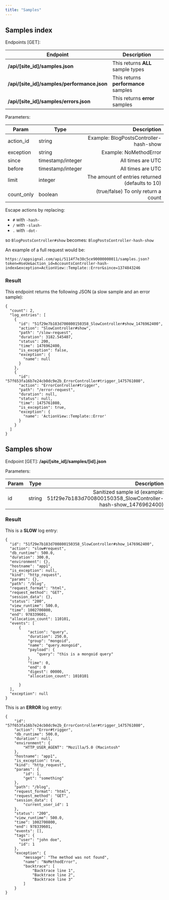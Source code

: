 ```yaml
---
title: "Samples"
---
```


## Samples index

Endpoints [GET]:

| Endpoint | Description|
| ------ | ------ |
| **/api/[site_id]/samples.json** | This returns **ALL** sample types |
| **/api/[site_id]/samples/performance.json** | This returns **performance** samples |
| **/api/[site_id]/samples/errors.json** | This returns **error** samples |

Parameters:

| Param       | Type              | Description                                     |
| ----------- | ----------------- | ----------------------------------------------: |
| action_id   | string            | Example: BlogPostsController-hash-show          |
| exception   | string            | Example: NoMethodError                          |
| since       | timestamp/integer | All times are UTC                               |
| before      | timestamp/integer | All times are UTC                               |
| limit       | integer           | The amount of entries returned (defaults to 10) |
| count_only  | boolean           | (true/false) To only return a count             |

Escape actions by replacing:

* `#` with `-hash-`
* `/` with `-slash-`
* `.` with `-dot-`

so `BlogPostsController#show` becomes: `BlogPostsController-hash-show`

An example of a full request would be:

```
https://appsignal.com/api/5114f7e38c5ce90000000011/samples.json?token=HseUe&action_id=AccountsController-hash-index&exception=ActionView::Template::Error&since=1374843246
```

### Result

This endpoint returns the following JSON (a slow sample and an error sample):

```
{
  "count": 2,
  "log_entries": [
    {
      "id": "51f29e7b183d700800150358_SlowController#show_1476962400",
      "action": "SlowController#show",
      "path": "/slow-request",
      "duration": 3182.545407,
      "status": 200,
      "time": 1476962400,
      "is_exception": false,
      "exception": {
        "name": null
      }
    },
    {
      "id": "57f653fa16b7e24cb0dc9e2b_ErrorController#trigger_1475761080",
      "action": "ErrorController#trigger",
      "path": "/error-request",
      "duration": null,
      "status": null,
      "time": 1475761080,
      "is_exception": true,
      "exception": {
        "name": 'ActionView::Template::Error'
      }
    }
  ]
}

```

## Samples show

Endpoint [GET]: **/api/[site_id]/samples/[id].json**

Parameters:

| Param | Type   | Description                                                                                 |
| ----- | ------ | ------------------------------------------------------------------------------------------: |
| id    | string | Sanitized sample id (example: 51f29e7b183d700800150358_SlowController-hash-show_1476962400) |

### Result

This is a __SLOW__ log entry:

```
{
  "id": "51f29e7b183d700800150358_SlowController#show_1476962400",
  "action": "slow#request",
  "db_runtime": 500.0,
  "duration": 300.0,
  "environment": {},
  "hostname": "app1",
  "is_exception": null,
  "kind": "http_request",
  "params": {},
  "path": "/blog",
  "request_format": "html",
  "request_method": "GET",
  "session_data": {},
  "status": "200",
  "view_runtime": 500.0,
  "time": 1002700800,
  "end": 978339601,
  "allocation_count": 110101,
  "events": [
      {
          "action": "query",
          "duration": 250.0,
          "group": "mongoid",
          "name": "query.mongoid",
          "payload": {
              "query": "this is a mongoid query"
          },
          "time": 0,
          "end": 0
          "digest": 00000,
          "allocation_count": 1010101

      }
  ],
  "exception": null
}
```

This is an __ERROR__ log entry:

```
{
    "id": "57f653fa16b7e24cb0dc9e2b_ErrorController#trigger_1475761080",
    "action": "Error#trigger",
    "db_runtime": 500.0,
    "duration": null,
    "environment": {
        "HTTP_USER_AGENT": "Mozilla/5.0 (Macintosh"
    },
    "hostname": "app1",
    "is_exception": true,
    "kind": "http_request",
    "params": {
        "id": 1,
        "get": "something"
    },
    "path": "/blog",
    "request_format": "html",
    "request_method": "GET",
    "session_data": {
        "current_user_id": 1
    },
    "status": "200",
    "view_runtime": 500.0,
    "time": 1002700800,
    "end": 978339601,
    "events": [],
    "tags": {
      "user": "john doe",
      "id": 1
    },
    "exception": {
        "message": "The method was not found",
        "name": "NoMethodError",
        "backtrace": [
            "Backtrace line 1",
            "Backtrace line 2",
            "Backtrace line 3"
        ]
    }
}
```
